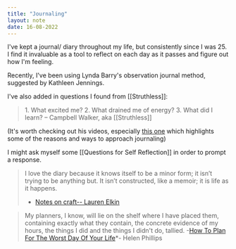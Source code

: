 ```yaml
---
title: "Journaling"
layout: note
date: 16-08-2022
---
```


I've kept a journal/ diary throughout my life, but consistently since I was 25. I find it invaluable as a tool to reflect on each day as it passes and figure out how I'm feeling.

Recently, I've been using Lynda Barry's observation journal method, suggested by Kathleen Jennings.

I've also added in questions I found from [[Struthless]]:

> 1\. What excited me?
> 2. What drained me of energy?
> 3. What did I learn?
> – Campbell Walker, aka [[Struthless]]

(It's worth checking out his videos, especially <a href="https://youtu.be/dArgOrm98Bk" >this one</a> which highlights some of the reasons and ways to approach journaling)

I might ask myself some [[Questions for Self Reflection]] in order to prompt a response.

> I love the diary because it knows itself to be a minor form; it isn’t trying to be anything but. It isn’t constructed, like a memoir; it is life as it happens.
> - <a href="https://granta.com/notes-on-craft-elkin/" >Notes on craft-- Lauren Elkin</a>

> My planners, I know, will lie on the shelf where I have placed them, containing exactly what they contain, the concrete evidence of my hours, the things I did and the things I didn't do, tallied.
> -<a href="https://www.buzzfeed.com/helenphillips/how-to-plan-for-the-worst-day-of-your-life" >How To Plan For The Worst Day Of Your Life</a>*- Helen Phillips
